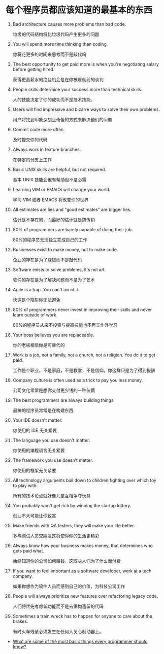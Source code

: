 <!-- ---
title: 每个程序员都应该知道的最基本的东西
date: 2018/9/2 14:40:25
tags:
	- 编程
--- -->

# 每个程序员都应该知道的最基本的东西


1. Bad architecture causes more problems than bad code.

   垃圾的代码结构将比垃圾代码产生更多的问题

2. You will spend more time thinking than coding.

   你将花更多的时间来思考而不是敲代吗

3. The best opportunity to get paid more is when you're negotiating salary before getting hired.

   获得更高薪水的绝佳机会是在你被雇佣前的谈判

4. People skills determine your success more than technical skills.

   人的技能决定了你的成功而不是技术技能。

5. Users will find impressive and bizarre ways to solve their own problems.

   用户将找到印象深刻且奇怪的方式来解决他们的问题

<!--more-->

6. Commit code more often.

   及时提交你的代码

7. Always work in feature branches.

   在特定的分支上工作

8. Basic UNIX skills are helpful, but not required.

   基本 UNIX 技能会很有帮助但不是必需

9. Learning VIM or EMACS will change your world.

   学习 VIM 或者 EMACS 将改变你的世界

10. All estimates are lies and "good estimates" are bigger lies.

    估计是不存在的，而最好的估计就是搞传销

<!--more-->

11. 80% of programmers are barely capable of doing their job.

    80%的程序员无法独立完成自己的工作

12. Businesses exist to make money, not to make code.

    企业的存在是为了赚钱而不是敲代码

13. Software exists to solve problems, it's not art.

    软件的存在是为了解决问题而不是为了艺术

14. Agile is a trap. You can't avoid it.

    快速是个陷阱你无法避免

15. 80% of programmers never invest in improving their skills and never learn outside of work.

    80%的程序员从来不投资与提高技能也不再工作外学习

16. Your boss believes you are replaceable.

    你的老板相信你是可替代的

17. Work is a job, not a family, not a church, not a religion. You do it to get paid.

    工作是个职业，不是家庭，不是教堂，不是信仰。你这样只是为了得到报酬

18. Company culture is often used as a trick to pay you less money.

    公司文化常常是想你支付更少钱的一种伎俩

19. The best programmers are always building things.

    最棒的程序员常常是在构建东西

20. Your IDE doesn't matter.

    你使用的 IDE 无关紧要

21. The language you use doesn't matter.

    你使用的编程语言无关紧要

22. The framework you use doesn't matter.

    你使用的框架无关紧要

23. All technology arguments boil down to children fighting over which toy to play with.

    所有的技术论点就好像儿童互相争夺玩具

24. You probably won't get rich by winning the startup lottery.

    创业不大可能让你致富

25. Make friends with QA testers, they will make your life better.

    多与测试人员交朋友这将使得你的生活更精彩

26. Always know how your business makes money, that determines who gets paid what.

    始终知道你的公司如何赚钱，这取决人们为了什么而付费

27. If you want to feel important as a software developer, work at a tech company.

    如果你想作为软件人员而感到自己的价值，为科技公司工作

28. People will always prioritize new features over refactoring legacy code.

    人们将优先考虑新功能而不是去重构遗留的代码

29. Sometimes a train wreck has to happen for anyone to care about the brakes.

    有时火车残骸必须发生在任何人关心制动器上。

- [What are some of the most basic things every programmer should know?](https://www.quora.com/What-are-some-of-the-most-basic-things-every-programmer-should-know)
